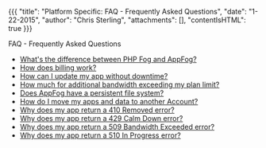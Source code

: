 {{{
  "title": "Platform Specific: FAQ - Frequently Asked Questions",
  "date": "1-22-2015",
  "author": "Chris Sterling",
  "attachments": [],
  "contentIsHTML": true
}}}

<p><span class="wysiwyg-font-size-large">FAQ - Frequently Asked Questions</span></p>
<ul>
<li><a href="what-s-the-difference-between-php-fog-and-appfog.md">What's the difference between PHP Fog and AppFog?</a></li>
<li><a href="billing-process-overview.md">How does billing work?</a></li>
<li><a href="scaling-your-application-on-paas.md">How can I update my app without downtime?</a></li>
<li><a href="how-much-for-additional-bandwidth-exceeding-my-plan-limit.md">How much for additional bandwidth exceeding my plan limit?</a></li>
<li><a href="how-can-i-update-my-app-without-downtime.md">Does AppFog have a persistent file system?</a></li>
<li><a href="how-do-i-move-my-apps-and-data-to-another-account.md">How do I move my apps and data to another Account?</a></li>
<li><a href="why-does-my-app-return-a-410-removed-error.md">Why does my app return a 410 Removed error?</a></li>
<li><a href="why-does-my-app-return-a-429-calm-down-error.md">Why does my app return a 429 Calm Down error?</a></li>
<li><a href="why-does-my-app-return-a-509-bandwidth-exceeded-error.md">Why does my app return a 509 Bandwidth Exceeded error?</a></li>
<li><a href="why-does-my-app-return-a-510-in-progress-error.md">Why does my app return a 510 In Progress error?</a></li>
</ul>

